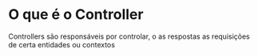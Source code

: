 # O que é o Controller

Controllers são responsáveis por controlar, o as respostas as requisições de certa entidades ou contextos
